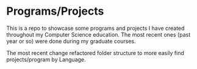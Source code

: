 # Programs/Projects
This is a repo to showcase some programs and projects I have created throughout my Computer Science education.
The most recent ones (past year or so) were done during my graduate courses.

The most recent change refactored folder structure to more easily find projects/program by Language.
